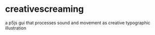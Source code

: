 # creativescreaming
a p5js gui that processes sound and movement as creative typographic illustration
